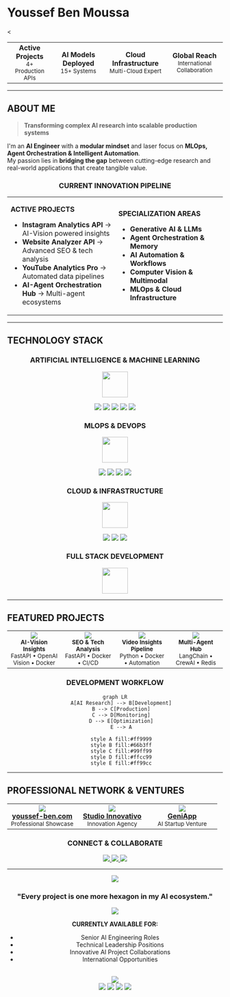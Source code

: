 # Youssef Ben Moussa

<
<table align="center">
<tr>
<td align="center"><b>Active Projects</b><br/><sub>4+ Production APIs</sub></td>
<td align="center"><b>AI Models Deployed</b><br/><sub>15+ Systems</sub></td>
<td align="center"><b>Cloud Infrastructure</b><br/><sub>Multi-Cloud Expert</sub></td>
<td align="center"><b>Global Reach</b><br/><sub>International Collaboration</sub></td>
</tr>
</table>

</div>

---

## **ABOUT ME**

> **Transforming complex AI research into scalable production systems**

I'm an **AI Engineer** with a **modular mindset** and laser focus on **MLOps, Agent Orchestration & Intelligent Automation**.  
My passion lies in **bridging the gap** between cutting-edge research and real-world applications that create tangible value.

<div align="center">

### **CURRENT INNOVATION PIPELINE**

<table>
<tr>
<td width="50%">

**ACTIVE PROJECTS**
- **Instagram Analytics API** → AI-Vision powered insights
- **Website Analyzer API** → Advanced SEO & tech analysis  
- **YouTube Analytics Pro** → Automated data pipelines
- **AI-Agent Orchestration Hub** → Multi-agent ecosystems

</td>
<td width="50%">

**SPECIALIZATION AREAS**
- **Generative AI & LLMs**
- **Agent Orchestration & Memory**
- **AI Automation & Workflows**
- **Computer Vision & Multimodal**
- **MLOps & Cloud Infrastructure**

</td>
</tr>
</table>

</div>

---

## **TECHNOLOGY STACK**

<div align="center">

### **ARTIFICIAL INTELLIGENCE & MACHINE LEARNING**

<p align="center">
<img src="https://skillicons.dev/icons?i=python,pytorch,tensorflow&theme=dark" height="60"/>
</p>

<p align="center">
<img src="https://img.shields.io/badge/Transformers-FFD21E?style=for-the-badge&logo=huggingface&logoColor=black"/>
<img src="https://img.shields.io/badge/LangChain-1C3C3C?style=for-the-badge&logo=chainlink&logoColor=white"/>
<img src="https://img.shields.io/badge/OpenAI-412991?style=for-the-badge&logo=openai&logoColor=white"/>
<img src="https://img.shields.io/badge/CrewAI-FF6B6B?style=for-the-badge&logoColor=white"/>
<img src="https://img.shields.io/badge/scikit--learn-F7931E?style=for-the-badge&logo=scikit-learn&logoColor=white"/>
</p>

### **MLOPS & DEVOPS**

<p align="center">
<img src="https://skillicons.dev/icons?i=docker,kubernetes,fastapi,github&theme=dark" height="60"/>
</p>

<p align="center">
<img src="https://img.shields.io/badge/MLflow-0194E2?style=for-the-badge&logo=mlflow&logoColor=white"/>
<img src="https://img.shields.io/badge/Kubeflow-0066FF?style=for-the-badge&logo=kubernetes&logoColor=white"/>
<img src="https://img.shields.io/badge/DVC-945DD6?style=for-the-badge&logo=dvc&logoColor=white"/>
<img src="https://img.shields.io/badge/GitHub%20Actions-2088FF?style=for-the-badge&logo=githubactions&logoColor=white"/>
</p>

### **CLOUD & INFRASTRUCTURE**

<p align="center">
<img src="https://skillicons.dev/icons?i=aws,postgresql,mongodb,redis&theme=dark" height="60"/>
</p>

<p align="center">
<img src="https://img.shields.io/badge/Pinecone-000000?style=for-the-badge&logo=pinecone&logoColor=white"/>
<img src="https://img.shields.io/badge/Vercel-000000?style=for-the-badge&logo=vercel&logoColor=white"/>
<img src="https://img.shields.io/badge/Vector_Databases-FF4081?style=for-the-badge&logoColor=white"/>
</p>

### **FULL STACK DEVELOPMENT**

<p align="center">
<img src="https://skillicons.dev/icons?i=nextjs,nodejs,express,tailwind&theme=dark" height="60"/>
</p>

</div>

---

## **FEATURED PROJECTS**

<div align="center">

<table>
<tr>
<td width="25%" align="center">
<img src="https://img.shields.io/badge/Instagram_Analytics-E4405F?style=for-the-badge&logo=instagram&logoColor=white"/><br/>
<sub><b>AI-Vision Insights</b></sub><br/>
<sup>FastAPI • OpenAI Vision • Docker</sup>
</td>
<td width="25%" align="center">
<img src="https://img.shields.io/badge/Website_Analyzer-4285F4?style=for-the-badge&logo=googlechrome&logoColor=white"/><br/>
<sub><b>SEO & Tech Analysis</b></sub><br/>
<sup>FastAPI • Docker • CI/CD</sup>
</td>
<td width="25%" align="center">
<img src="https://img.shields.io/badge/YouTube_Analytics-FF0000?style=for-the-badge&logo=youtube&logoColor=white"/><br/>
<sub><b>Video Insights Pipeline</b></sub><br/>
<sup>Python • Docker • Automation</sup>
</td>
<td width="25%" align="center">
<img src="https://img.shields.io/badge/AI_Orchestration-00D4FF?style=for-the-badge&logoColor=black"/><br/>
<sub><b>Multi-Agent Hub</b></sub><br/>
<sup>LangChain • CrewAI • Redis</sup>
</td>
</tr>
</table>

### **DEVELOPMENT WORKFLOW**

```mermaid
graph LR
    A[AI Research] --> B[Development]
    B --> C[Production]
    C --> D[Monitoring]
    D --> E[Optimization]
    E --> A
    
    style A fill:#ff9999
    style B fill:#66b3ff
    style C fill:#99ff99
    style D fill:#ffcc99
    style E fill:#ff99cc
```

</div>

---

## **PROFESSIONAL NETWORK & VENTURES**

<div align="center">

<table>
<tr>
<td width="33%" align="center">
<img src="https://img.shields.io/badge/Personal_Portfolio-FF5722?style=for-the-badge&logoColor=white"/><br/>
<b><a href="https://youssef-ben.com">youssef-ben.com</a></b><br/>
<sub>Professional Showcase</sub>
</td>
<td width="33%" align="center">
<img src="https://img.shields.io/badge/Studio_Innovativo-2E86C1?style=for-the-badge&logoColor=white"/><br/>
<b><a href="https://studioinnovativo.it">Studio Innovativo</a></b><br/>
<sub>Innovation Agency</sub>
</td>
<td width="33%" align="center">
<img src="https://img.shields.io/badge/GeniApp-00BCD4?style=for-the-badge&logoColor=white"/><br/>
<b><a href="http://geniapp.it">GeniApp</a></b><br/>
<sub>AI Startup Venture</sub>
</td>
</tr>
</table>

### **CONNECT & COLLABORATE**

<p align="center">
<a href="https://linkedin.com/in/youssef-ben-moussa">
<img src="https://img.shields.io/badge/LinkedIn-0077B5?style=for-the-badge&logo=linkedin&logoColor=white"/>
</a>
<a href="mailto:youssef@example.com">
<img src="https://img.shields.io/badge/Email-D14836?style=for-the-badge&logo=gmail&logoColor=white"/>
</a>
<a href="#">
<img src="https://img.shields.io/badge/Schedule_Meeting-4285F4?style=for-the-badge&logo=googlecalendar&logoColor=white"/>
</a>
</p>

</div>

---

<div align="center">

<img src="https://capsule-render.vercel.app/api?type=rect&color=gradient&customColorList=0,2,2,5,30&height=4"/>

### **"Every project is one more hexagon in my AI ecosystem."**

<img src="https://readme-typing-svg.herokuapp.com?font=Orbitron&weight=600&size=18&pause=1200&color=00D4FF&center=true&vCenter=true&width=600&lines=Open+to+International+Collaboration;Seeking+Opportunities+in+Netherlands;Ready+to+Build+the+Future+of+AI"/>

<br/>

**CURRENTLY AVAILABLE FOR:**
- Senior AI Engineering Roles
- Technical Leadership Positions  
- Innovative AI Project Collaborations
- International Opportunities

<br/>

<img src="https://github-readme-activity-graph.vercel.app/graph?username=yousse-f&theme=react-dark&hide_border=true&area=true&color=00D4FF"/>

<br/>

<img src="https://komarev.com/ghpvc/?username=yousse-f&label=Profile%20Views&color=00D4FF&style=for-the-badge&labelColor=000000"/>
<img src="https://img.shields.io/github/followers/yousse-f?label=Followers&style=for-the-badge&color=00D4FF&labelColor=000000"/>
<img src="https://img.shields.io/badge/Status-Available%20for%20Collaboration-success?style=for-the-badge&labelColor=darkgreen"/>

<img src="https://capsule-render.vercel.app/api?type=waving&color=gradient&customColorList=0,2,2,5,30&height=100&section=footer"/>

</div>

